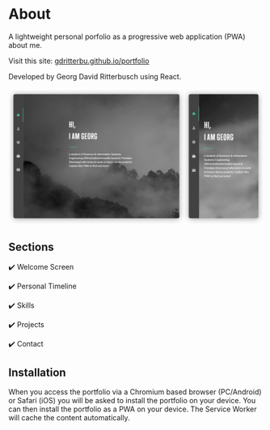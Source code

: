 # About

A lightweight personal porfolio as a progressive web application (PWA) about me.

Visit this site: [gdritterbu.github.io/portfolio](https://gdritterbu.github.io/portfolio/)

Developed by Georg David Ritterbusch using React.

![Preview](/src/assets/preview.png)

## Sections

:heavy_check_mark: Welcome Screen

:heavy_check_mark: Personal Timeline

:heavy_check_mark: Skills

:heavy_check_mark: Projects

:heavy_check_mark: Contact

## Installation

When you access the portfolio via a Chromium based browser (PC/Android) or Safari (iOS) you will be asked to install the portfolio on your device. You can then install the portfolio as a PWA on your device. The Service Worker will cache the content automatically.